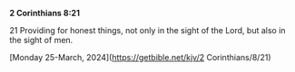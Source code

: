 **2 Corinthians 8:21**

21 Providing for honest things, not only in the sight of the Lord, but also in the sight of men.

[Monday 25-March, 2024](https://getbible.net/kjv/2 Corinthians/8/21)
